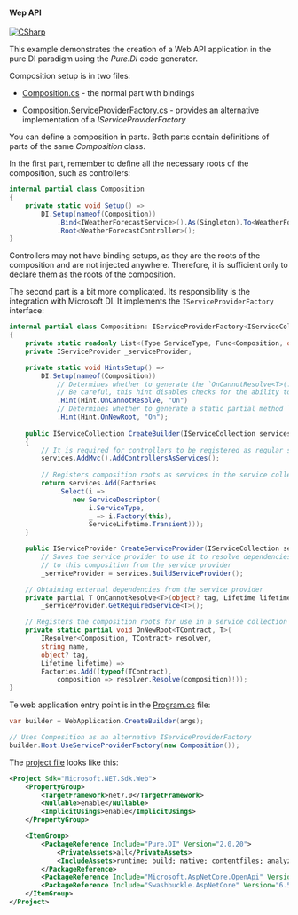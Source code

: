 #### Wep API

[![CSharp](https://img.shields.io/badge/C%23-code-blue.svg)](/samples/WebAPI)

This example demonstrates the creation of a Web API application in the pure DI paradigm using the _Pure.DI_ code generator.

Composition setup is in two files:

- [Composition.cs](/samples/WebAPI/Composition.cs) - the normal part with bindings

- [Composition.ServiceProviderFactory.cs](/samples/WebAPI/Composition.ServiceProviderFactory.cs) - provides an alternative implementation of a _IServiceProviderFactory_

You can define a composition in parts. Both parts contain definitions of parts of the same _Composition_ class. 

In the first part, remember to define all the necessary roots of the composition, such as controllers:

```c#
internal partial class Composition
{
    private static void Setup() =>
        DI.Setup(nameof(Composition))
            .Bind<IWeatherForecastService>().As(Singleton).To<WeatherForecastService>()
            .Root<WeatherForecastController>();
}
```

Controllers may not have binding setups, as they are the roots of the composition and are not injected anywhere. Therefore, it is sufficient only to declare them as the roots of the composition.

The second part is a bit more complicated. Its responsibility is the integration with Microsoft DI. It implements the `IServiceProviderFactory` interface:

```c#
internal partial class Composition: IServiceProviderFactory<IServiceCollection>
{
    private static readonly List<(Type ServiceType, Func<Composition, object> Factory)> Factories = new();
    private IServiceProvider _serviceProvider;

    private static void HintsSetup() =>
        DI.Setup(nameof(Composition))
            // Determines whether to generate the `OnCannotResolve<T>(...)` partial method
            // Be careful, this hint disables checks for the ability to resolve dependencies!
            .Hint(Hint.OnCannotResolve, "On")
            // Determines whether to generate a static partial method `OnNewRoot<TContract, T>(...)`
            .Hint(Hint.OnNewRoot, "On");
    
    public IServiceCollection CreateBuilder(IServiceCollection services)
    {
        // It is required for controllers to be registered as regular services.
        services.AddMvc().AddControllersAsServices();
        
        // Registers composition roots as services in the service collection
        return services.Add(Factories
            .Select(i => 
                new ServiceDescriptor(
                    i.ServiceType,
                    _ => i.Factory(this),
                    ServiceLifetime.Transient)));
    }

    public IServiceProvider CreateServiceProvider(IServiceCollection services) =>
        // Saves the service provider to use it to resolve dependencies external
        // to this composition from the service provider 
        _serviceProvider = services.BuildServiceProvider();

    // Obtaining external dependencies from the service provider
    private partial T OnCannotResolve<T>(object? tag, Lifetime lifetime) where T : notnull => 
        _serviceProvider.GetRequiredService<T>();

    // Registers the composition roots for use in a service collection
    private static partial void OnNewRoot<TContract, T>(
        IResolver<Composition, TContract> resolver,
        string name,
        object? tag,
        Lifetime lifetime) =>
        Factories.Add((typeof(TContract), 
            composition => resolver.Resolve(composition)!));
}
```

Te web application entry point is in the [Program.cs](/samples/WebAPI/Program.cs) file:

```c#
var builder = WebApplication.CreateBuilder(args);

// Uses Composition as an alternative IServiceProviderFactory
builder.Host.UseServiceProviderFactory(new Composition());
```

The [project file](/samples/WebAPI/WebAPI.csproj) looks like this:

```xml
<Project Sdk="Microsoft.NET.Sdk.Web">
    <PropertyGroup>
        <TargetFramework>net7.0</TargetFramework>
        <Nullable>enable</Nullable>
        <ImplicitUsings>enable</ImplicitUsings>
    </PropertyGroup>

    <ItemGroup>
        <PackageReference Include="Pure.DI" Version="2.0.20">
            <PrivateAssets>all</PrivateAssets>
            <IncludeAssets>runtime; build; native; contentfiles; analyzers; buildtransitive</IncludeAssets>
        </PackageReference>
        <PackageReference Include="Microsoft.AspNetCore.OpenApi" Version="7.0.7" />
        <PackageReference Include="Swashbuckle.AspNetCore" Version="6.5.0" />
    </ItemGroup>
</Project>
```